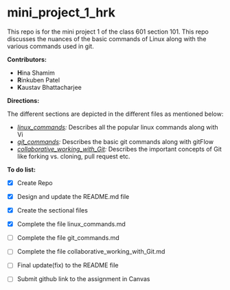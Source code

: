 # mini_project_1_hrk

This repo is for the mini project 1 of the class 601 section 101. This repo discusses the nuances of the basic commands of Linux along with the various commands used in git.

**Contributors:**

- **H**ina Shamim
- **R**inkuben Patel
- **K**austav Bhattacharjee

**Directions:**

The different sections are depicted in the different files as mentioned below:

- *[linux_commands](linux_commands.md "Linux Commands"):* Describes all the popular linux commands along with Vi
- *[git_commands](git_commands.md "Git Commands"):* Describes the basic git commands along with gitFlow
- *[collaborative_working_with_Git](collaborative_working_with_Git.md "collaborative_working_with_Git"):* Describes the important concepts of Git like forking vs. cloning, pull request etc.


**To do list:**

- [x] Create Repo
- [x] Design and update the README.md file
- [x] Create the sectional files
- [x] Complete the file linux_commands.md
- [ ] Complete the file git_commands.md
- [ ] Complete the file collaborative_working_with_Git.md
- [ ] Final update(fix) to the README file
- [ ] Submit github link to the assignment in Canvas

